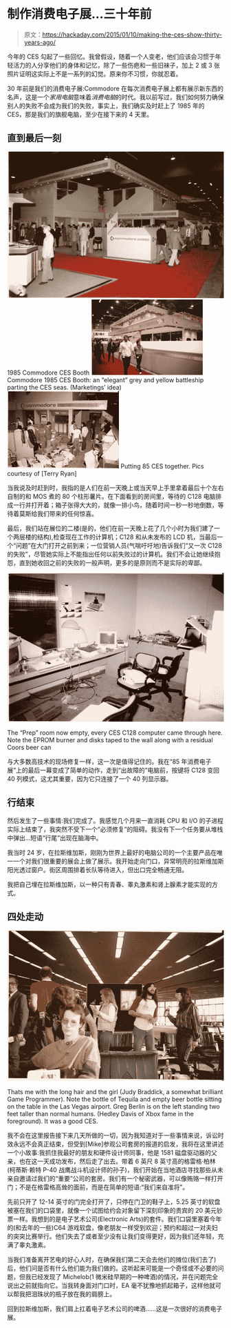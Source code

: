# 制作消费电子展…三十年前

> 原文：<https://hackaday.com/2015/01/10/making-the-ces-show-thirty-years-ago/>

今年的 CES 勾起了一些回忆。我曾假设，随着一个人变老，他们应该会习惯于年轻活力的人分享他们的身体和记忆，除了一些伤疤和一些旧袜子，加上 2 或 3 张照片证明这实际上不是一系列的幻觉。原来你不习惯，你就忍着。

30 年前是我们的消费电子展:Commodore 在每次消费电子展上都有展示新东西的名声，这是一个*家用电脑*意味着*消费电脑*的时代。我以前写过，我们如何努力确保别人的失败不会成为我们的失败，事实上，我们确实及时赶上了 1985 年的 CES，那是我们的旗舰电脑，至少在接下来的 4 天里。

## 直到最后一刻

 [![1985 Commodore CES Booth](img/188d97d5c7ce8a33fad772191456970e.png "1985 Commodore CES Booth")](https://hackaday.com/2015/01/10/making-the-ces-show-thirty-years-ago/scan0001-2/) 1985 Commodore CES Booth [![Commodore 1985 CES Booth](img/2ef3adf3425d7e79dc5fe676e3abf7e0.png "Commodore 1985 CES Booth")](https://hackaday.com/2015/01/10/making-the-ces-show-thirty-years-ago/scan0013/) Commodore 1985 CES Booth: an “elegant” grey and yellow battleship parting the CES seas. (Marketings’ idea) [![Putting 85 CES together](img/3483f5a119652f1f25e7e0b5b4f9aa72.png "Putting 85 CES together")](https://hackaday.com/2015/01/10/making-the-ces-show-thirty-years-ago/scan0003/) Putting 85 CES together. Pics courtesy of [Terry Ryan]

当我说及时赶到时，我指的是人们在前一天晚上或当天早上手里拿着最后十个左右自制的和 MOS 煮的 80 个柱形薯片。在下面看到的房间里，等待的 C128 电脑排成一行并打开着；箱子张得大大的，就像一排小鸟，随着时间一秒一秒地倒数，等待着莫斯给我们带来的任何惊喜。

最后，我们站在展位的二楼(是的，他们在前一天晚上花了几个小时为我们建了一个两层楼的结构),检查现在工作的计算机；C128 和从未发布的 LCD 机，当最后一个“问题”在大门打开之前到来；一位营销人员(气喘吁吁地)告诉我们“又一次 C128 的失败”，尽管她实际上不能指出任何以前失败过的计算机。我们不会让她继续抱怨，直到她收回之前的失败的一般声明，更多的是原则而不是实际的卑鄙。

[![CES "Prep" room, 30 years ago this week.](img/32646b550a264bd813c9a4ff835b3674.png)](https://hackaday.com/wp-content/uploads/2015/01/scan0011.jpg)

The “Prep” room now empty, every CES C128 computer came through here. Note the EPROM burner and disks taped to the wall along with a residual Coors beer can

与大多数高技术的现场修复一样，这一次是值得记住的。我在“85 年消费电子展”上的最后一幕变成了简单的动作，走到“出故障的”电脑前，按键将 C128 变回 40 列模式，这尤其重要，因为它只连接了一个 40 列显示器。

## 行结束

然后发生了一些事情:我们完成了。我感觉几个月来一直消耗 CPU 和 I/O 的子进程实际上结束了，我突然不受下一个“必须修复”的阻碍。我没有下一个任务要从堆栈中弹出…短语“行尾”出现在脑海中。

我当时 24 岁，在拉斯维加斯，刚刚为世界上最好的电脑公司的一个主要产品在唯一一个对我们很重要的展会上做了展示。我开始走向门口，异常明亮的拉斯维加斯阳光透过窗户。街区周围排着长队等待进入，但出口完全畅通无阻。

我把自己埋在拉斯维加斯，以一种只有青春、睾丸激素和肾上腺素才能实现的方式。

## 四处走动

[!["Leaving Las Vegas", returning home from the '85 CES show.](img/1f823a3dc5bee99e9811e6ddd89154b3.png)](https://hackaday.com/wp-content/uploads/2015/01/scan0009.jpg)

Thats me with the long hair and the girl (Judy Braddick, a somewhat brilliant Game Programmer). Note the bottle of Tequila and empty beer bottle sitting on the table in the Las Vegas airport. Greg Berlin is on the left standing two feet taller than normal humans. (Hedley Davis of Xbox fame in the foreground). It was a good CES.

我不会在这里报告接下来几天所做的一切，因为我知道对于一些事情来说，诉讼时效永远不会真正结束，但受到[Mike]参观公司套房的报道的启发，我将在这里讲述一个小故事:我抓住我最好的朋友和硬件设计师同事，他是 1581 磁盘驱动器的父亲，也在这一天成功发布，然后走了出去。带着 6 英尺 8 英寸高的格雷格·柏林(柯蒂斯·赖特 P-40 战鹰战斗机设计师的孙子)，我们开始在当地酒店寻找那些从未亲自邀请过我们的“重要”公司的套房。我们有一个秘密武器，可以像贿赂一样打开门；不是在格雷格高耸的面前，而是在简单的短语:“我们来自准将”。

先前只开了 12-14 英寸的门完全打开了，只停在门卫的鞋子上，5.25 英寸的软盘被塞在我们的口袋里，就像一个试图给约会对象留下深刻印象的贵宾的 20 美元钞票一样。我想到的是电子艺术公司(Electronic Arts)的套件。我们口袋里塞着今年的(和去年的一些)C64 游戏软盘，像老朋友一样受到欢迎；预约和超过一对夫妇的突突比赛举行。他们失去了或者至少没有让我们变得更好，因为我们还年轻，充满了睾丸激素。

当我们准备离开艺电的好心人时，在确保我们第二天会去他们的摊位(我们去了)后，他们问是否有什么他们能为我们做的。这听起来可能是一个奇怪或不必要的问题，但我已经发现了 Michelob(1 微米硅早期的一种啤酒)的情况，并在问题完全说出之前就指向它。当我转身面对门口时，EA 毫不犹豫地抓起箱子，这样他就可以帮我把泪珠状的瓶子放在我的肩膀上。

回到拉斯维加斯，我们肩上扛着电子艺术公司的啤酒……这是一次很好的消费电子展。